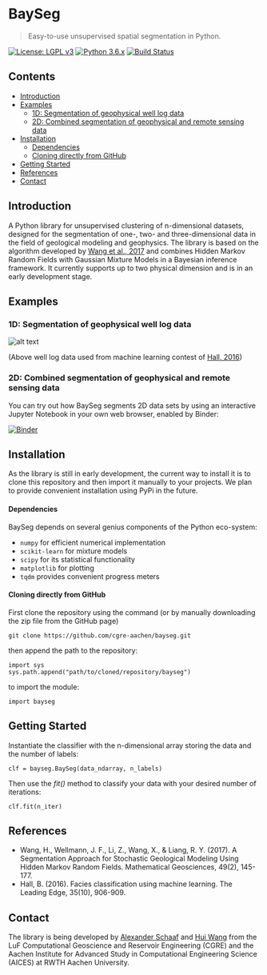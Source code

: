 # BaySeg

> Easy-to-use unsupervised spatial segmentation in Python.

[![License: LGPL v3](https://img.shields.io/badge/License-LGPL%20v3-blue.svg)]()
[![Python 3.6.x](https://img.shields.io/badge/Python-3.6.x-blue.svg)]()
[![Build Status](https://travis-ci.org/cgre-aachen/bayseg.svg?branch=master)](https://travis-ci.org/cgre-aachen/bayseg)

## Contents

+ [Introduction](#introduction)
+ [Examples](#examples)
  - [1D: Segmentation of geophysical well log data](#1d-segmentation-of-geophysical-well-log-data)
  - [2D: Combined segmentation of geophysical and remote sensing data](#2d-combined-segmentation-of-geophysical-and-remote-sensing-data)
+ [Installation](#installation)
  - [Dependencies](#dependencies)
  - [Cloning directly from GitHub](#cloning-directly-from-github)
+ [Getting Started](#getting-started)
+ [References](#references)
+ [Contact](#contact)

## Introduction

A Python library for unsupervised clustering of n-dimensional datasets, designed for the segmentation of one-, two- 
and three-dimensional data in the field of geological modeling and geophysics. The library is based on the algorithm 
developed by [Wang et al., 2017](https://link.springer.com/article/10.1007/s11004-016-9663-9) and combines Hidden Markov
Random Fields with Gaussian Mixture Models in a Bayesian inference framework. It currently supports up to two physical 
dimension and is in an early development stage.
 
## Examples



### 1D: Segmentation of geophysical well log data

![alt text](data/figures/front_gif.gif)

(Above well log data used from machine learning contest of [Hall, 2016](https://library.seg.org/doi/abs/10.1190/tle35100906.1))

### 2D: Combined segmentation of geophysical and remote sensing data

You can try out how BaySeg segments 2D data sets by using an interactive Jupyter Notebook in your own web browser, enabled by Binder:

[![Binder](https://mybinder.org/badge.svg)](https://mybinder.org/v2/gh/cgre-aachen/bayseg/master?filepath=notebooks%2Ftr32_presentation_example.ipynb)


## Installation

As the library is still in early development, the current way to install it is to clone this repository
and then import it manually to your projects. We plan to provide convenient installation using PyPi in the future.

#### Dependencies

BaySeg depends on several genius components of the Python eco-system:

* `numpy` for efficient numerical implementation
* `scikit-learn` for mixture models
* `scipy` for its statistical functionality
* `matplotlib` for plotting
* `tqdm` provides convenient progress meters

#### Cloning directly from GitHub

First clone the repository using the command (or by manually downloading the zip file from the GitHub page)

    git clone https://github.com/cgre-aachen/bayseg.git

then append the path to the repository:
    
    import sys
    sys.path.append("path/to/cloned/repository/bayseg")
    
to import the module:

    import bayseg

## Getting Started

Instantiate the classifier with the n-dimensional array storing the data and the number of labels:

    clf = bayseg.BaySeg(data_ndarray, n_labels)
    
Then use the _fit()_ method to classify your data with your desired number of iterations:

    clf.fit(n_iter)

## References

* Wang, H., Wellmann, J. F., Li, Z., Wang, X., & Liang, R. Y. (2017). A Segmentation Approach for Stochastic Geological Modeling Using Hidden Markov Random Fields. Mathematical Geosciences, 49(2), 145-177.
* Hall, B. (2016). Facies classification using machine learning. The Leading Edge, 35(10), 906-909.

## Contact

The library is being developed by [Alexander Schaaf](https://www.researchgate.net/profile/Alexander_Schaaf4) and 
[Hui Wang](https://www.researchgate.net/profile/Hui_Wang122) from the LuF Computational Geoscience and Reservoir 
Engineering (CGRE) and the Aachen Institute for Advanced Study in Computational Engineering Science (AICES) at RWTH Aachen University.
